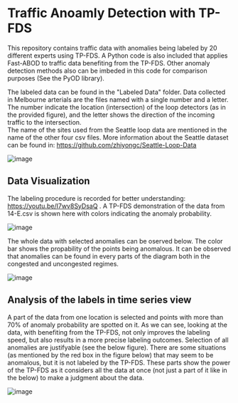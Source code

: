 # Traffic Anoamly Detection with TP-FDS
This repository contains traffic data with anomalies being labeled by 20 different experts using TP-FDS. 
A Python code is also included that applies Fast-ABOD to traffic data benefiting from the TP-FDS. Other anomaly detection methods also can be imbeded in this code for comparison purposes (See the PyOD library).

The labeled data can be found in the "Labeled Data" folder. Data collected in Melbourne arterials are the files named with a single number and a letter. The number indicate the location (intersection) of the loop detectors (as in the provided figure), and the letter shows the direction of the incoming traffic to the intersection.   
The name of the sites used from the Seattle loop data are mentioned in the name of the other four csv files. 
More information about the Seattle dataset can be found in: https://github.com/zhiyongc/Seattle-Loop-Data 

![image](https://user-images.githubusercontent.com/112522995/211434468-132e50da-4ff4-4a58-805d-857a1decca57.png)


## Data Visualization

The labeling procedure is recorded for better understanding: https://youtu.be/I7wv8SyDsaQ .
A TP-FDS demonstration of the data from 14-E.csv is shown here with colors indicating the anomaly probability.

![image](https://user-images.githubusercontent.com/112522995/207738766-6141bff3-89c7-4d29-bc87-699cfd137e17.png)

The whole data with selected anomalies can be oserved below. The color bar shows the propability of the points being anomalous.
It can be observed that anomalies can be found in every parts of the diagram both in the congested and uncongested regimes. 

![image](https://user-images.githubusercontent.com/112522995/211430268-522e30db-fb38-4569-86b9-1e54a31ec1d2.png)

## Analysis of the labels in time series view

A part of the data from one location is selected and points with more than 70% of anomaly probability are spotted on it.
As we can see, looking at the data, with benefiting from the TP-FDS, not only improves the labeling speed, but also results in a more precise labeling outcomes. Selection of all anomalies are justifyable (see the below figure). There are some situations (as mentioned by the red box in the figure below) that may seem to be anomalous, but it is not labeled by the TP-FDS. These parts show the power of the TP-FDS as it considers all the data at once (not just a part of it like in the below) to make a judgment about the data.   

![image](https://user-images.githubusercontent.com/112522995/211432048-dbd49049-33ec-4db6-a45c-64557d0b2795.png)
